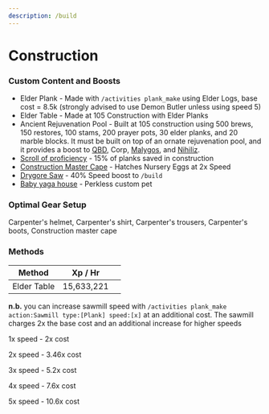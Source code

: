 ```yaml
---
description: /build
---
```


# Construction

### Custom Content and Boosts

* Elder Plank - Made with `/activities plank_make` using Elder Logs, base cost = 8.5k (strongly advised to use Demon Butler unless using speed 5)
* Elder Table - Made at 105 Construction with Elder Planks
* Ancient Rejuvenation Pool - Built at 105 construction using 500 brews, 150 restores, 100 stams, 200 prayer pots, 30 elder planks, and 20 marble blocks. It must be built on top of an ornate rejuvenation pool, and it provides a boost to [QBD](../bso-custom-killables/demi-bosses/queen-black-dragon.md#boosts), Corp, [Malygos](../bso-custom-killables/demi-bosses/malygos.md#boosts), and [Nihiliz](../bso-custom-killables/demi-bosses/nihiliz.md#boosts).
* [Scroll of proficiency](dungeoneering-training/dg-rewards.md#buyable-boosts-utility) - 15% of planks saved in construction
* [Construction Master Cape](../custom-items/equippables/#master-capes) - Hatches Nursery Eggs at 2x Speed
* [Drygore Saw](invention/#inventions) - 40% Speed boost to `/build`
* [Baby yaga house](../custom-items/pets.md#meme-pets-and-no-perk-pets) - Perkless custom pet

### Optimal Gear Setup

Carpenter's helmet, Carpenter's shirt, Carpenter's trousers, Carpenter's boots, Construction master cape

### Methods

<table><thead><tr><th>Method</th><th>Xp / Hr</th><th data-hidden></th></tr></thead><tbody><tr><td>Elder Table</td><td>15,633,221</td><td></td></tr></tbody></table>

**n.b.** you can increase sawmill speed with `/activities plank_make action:Sawmill type:[Plank] speed:[x]` at an additional cost. The sawmill charges 2x the base cost and an additional increase for higher speeds

1x speed - 2x cost

2x speed - 3.46x cost

3x speed - 5.2x cost

4x speed - 7.6x cost

5x speed - 10.6x cost
